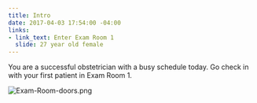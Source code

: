 ```yaml
---
title: Intro
date: 2017-04-03 17:54:00 -04:00
links:
- link_text: Enter Exam Room 1
  slide: 27 year old female
---
```


You are a successful obstetrician with a busy schedule today. Go check in with your first patient in Exam Room 1.

![Exam-Room-doors.png](/uploads/Exam-Room-doors.png)
